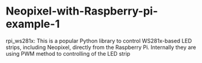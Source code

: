 # Neopixel-with-Raspberry-pi-example-1

rpi_ws281x: This is a popular Python library to control WS281x-based LED strips, including Neopixel, directly from the Raspberry Pi.
Internally they are using PWM method to controlling of the LED strip
